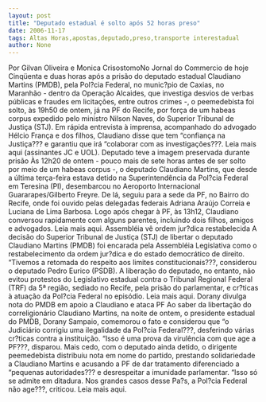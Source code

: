 ```yaml
---
layout: post
title: "Deputado estadual é solto após 52 horas preso"
date: 2006-11-17
tags: Altas Horas,apostas,deputado,preso,transporte interestadual
author: None
---
```

Por Gilvan Oliveira e Monica CrisostomoNo Jornal do Commercio de hoje
Cinqüenta e duas horas após a prisão do deputado estadual Claudiano Martins (PMDB), pela Pol?cia Federal, no munic?pio de Caxias, no Maranhão - dentro da Operação Alcaides, que investiga desvios de verbas públicas e fraudes em licitações, entre outros crimes -, o peemedebista foi solto, às 19h50 de ontem, já na PF do Recife, por força de um habeas corpus expedido pelo ministro Nilson Naves, do Superior Tribunal de Justiça (STJ). Em rápida entrevista à imprensa, acompanhado do advogado Hélcio França e dos filhos, Claudiano disse que tem “confiança na Justiça??? e garantiu que irá “colaborar com as investigações???.
Leia mais aqui (assinantes JC e UOL).
Deputado teve a imagem preservada durante prisão
Às 12h20 de ontem - pouco mais de sete horas antes de ser solto por meio de um habeas corpus -, o deputado Claudiano Martins, que desde a última terça-feira estava detido na Superintendência da Pol?cia Federal em Teresina (PI), desembarcou no Aeroporto Internacional Guararapes/Gilberto Freyre. De lá, seguiu para a sede da PF, no Bairro do Recife, onde foi ouvido pelas delegadas federais Adriana Araújo Correia e Luciana de Lima Barbosa. Logo após chegar à PF, às 13h12, Claudiano conversou rapidamente com alguns parentes, incluindo dois filhos, amigos e advogados. 
Leia mais aqui.
Assembléia vê ordem jur?dica restabelecida
A decisão do Superior Tribunal de Justiça (STJ) de libertar o deputado Claudiano Martins (PMDB) foi encarada pela Assembléia Legislativa como o restabelecimento da ordem jur?dica e do estado democrático de direito. “Tivemos a retomada do respeito aos limites constitucionais???, considerou o deputado Pedro Eurico (PSDB). A liberação do deputado, no entanto, não evitou protestos do Legislativo estadual contra o Tribunal Regional Federal (TRF) da 5ª região, sediado no Recife, pela prisão do parlamentar, e cr?ticas à atuação da Pol?cia Federal no episódio. 
Leia mais aqui.
Dorany divulga nota do PMDB em apoio a Claudiano e ataca PF
Ao saber da libertação do correligionário Claudiano Martins, na noite de ontem, o presidente estadual do PMDB, Dorany Sampaio, comemorou o fato e considerou que “o Judiciário corrigiu uma ilegalidade da Pol?cia Federal???, desferindo várias cr?ticas contra a instituição. “Isso é uma prova da virulência com que age a PF???, disparou. Mais cedo, com o deputado ainda detido, o dirigente peemedebista distribuiu nota em nome do partido, prestando solidariedade a Claudiano Martins e acusando a PF de dar tratamento diferenciado a “pequenas autoridades??? e desrespeitar a imunidade parlamentar. “Isso só se admite em ditadura. Nos grandes casos desse Pa?s, a Pol?cia Federal não age???, criticou.
Leia mais aqui. 